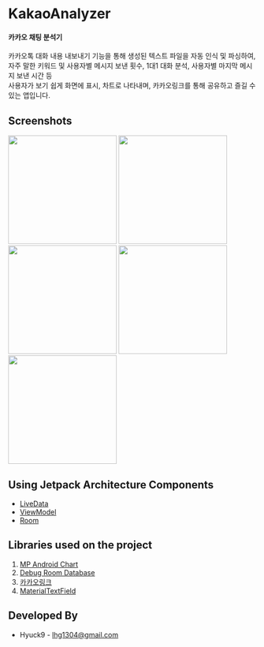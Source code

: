 # KakaoAnalyzer
#### 카카오 채팅 분석기  
카카오톡 대화 내용 내보내기 기능을 통해 생성된 텍스트 파일을 자동 인식 및 파싱하여,  
자주 말한 키워드 및 사용자별 메시지 보낸 횟수, 1대1 대화 분석, 사용자별 마지막 메시지 보낸 시간 등  
사용자가 보기 쉽게 화면에 표시, 차트로 나타내며, 카카오링크를 통해 공유하고 즐길 수 있는 앱입니다.

Screenshots
-----------
<div>
<image width="220" src="https://user-images.githubusercontent.com/33654522/71452154-3cc7f780-27c5-11ea-8c06-d9649da0dfbf.jpg">
<image width="220" src="https://user-images.githubusercontent.com/33654522/71452180-b829a900-27c5-11ea-95ea-db9f22b3244d.jpg">
<image width="220" src="https://user-images.githubusercontent.com/33654522/71452187-bfe94d80-27c5-11ea-8c37-eeec1cd72a4d.jpg">
<image width="220" src="https://user-images.githubusercontent.com/33654522/71452189-c677c500-27c5-11ea-876e-768c67bcde8d.jpg">
<image width="220" src="https://user-images.githubusercontent.com/33654522/71452196-d394b400-27c5-11ea-829d-989549f1546c.jpg">
</div>

Using Jetpack Architecture Components
-------------------------------------
- [LiveData](https://developer.android.com/topic/libraries/architecture/livedata)
- [ViewModel](https://developer.android.com/topic/libraries/architecture/viewmodel)
- [Room](https://developer.android.com/topic/libraries/architecture/room)

Libraries used on the project
---------------------------
1. [MP Android Chart](https://github.com/PhilJay/MPAndroidChart)  
2. [Debug Room Database](https://github.com/amitshekhariitbhu/Android-Debug-Database)  
3. [카카오링크](https://developers.kakao.com/docs/android/kakaotalk-link)  
4. [MaterialTextField](https://github.com/florent37/MaterialTextField)  

Developed By
------------
- Hyuck9 - lhg1304@gmail.com
